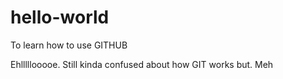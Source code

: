 # hello-world
To learn how to use GITHUB

Ehlllllooooe. Still kinda confused about how GIT works but. Meh
